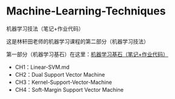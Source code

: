 # Machine-Learning-Techniques
机器学习技法（笔记+作业代码）

这是林轩田老师的机器学习课程的第二部分（机器学习技法）

第一部分（机器学习基石）在这里：[机器学习基石（笔记+作业代码）](https://github.com/Chillstepp/Machine-Learning-Foundations)

 - CH1：Linear-SVM.md
 - CH2：Dual Support Vector Machine
 - CH3：Kernel-Support-Vector-Machine
 - CH4：Soft-Margin Support Vector Machine
